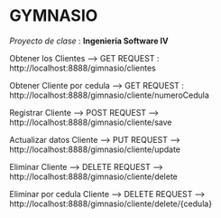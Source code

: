 # GYMNASIO

_Proyecto de clase_ : **Ingeniería Software IV**

Obtener los Clientes -->  GET REQUEST : http://localhost:8888/gimnasio/clientes

Obtener Cliente por cedula  -->  GET REQUEST : http://localhost:8888/gimnasio/cliente/numeroCedula

Registrar Cliente --> POST REQUEST --> http://localhost:8888/gimnasio/cliente/save

Actualizar datos Cliente --> PUT REQUEST --> http://localhost:8888/gimnasio/cliente/update

Eliminar Cliente --> DELETE REQUEST --> http://localhost:8888/gimnasio/cliente/delete

Eliminar por cedula Cliente --> DELETE REQUEST --> http://localhost:8888/gimnasio/cliente/delete/{cedula}




